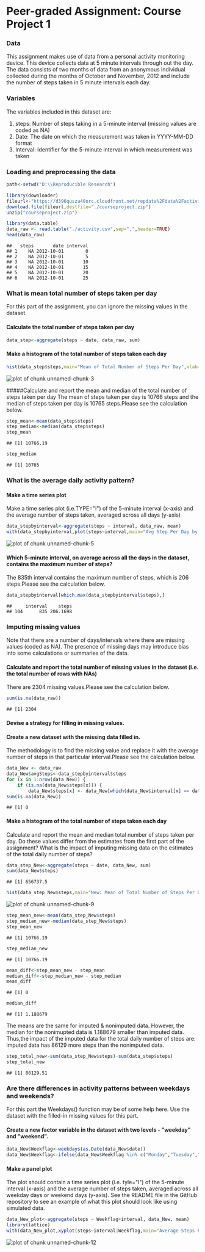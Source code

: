 
# Peer-graded Assignment: Course Project 1



### Data
This assignment makes use of data from a personal activity monitoring device. This device collects data at 5 minute intervals through out the day. The data consists of two months of data from an anonymous individual collected during the months of October and November, 2012 and include the number of steps taken in 5 minute intervals each day.

### Variables
The variables included in this dataset are:

1. steps: Number of steps taking in a 5-minute interval (missing values are coded as NA)
2. Date: The date on which the measurement was taken in YYYY-MM-DD format
3. Interval: Identifier for the 5-minute interval in which measurement was taken

### Loading and preprocessing the data

```r
path<-setwd("D:\\Reproducible Research")

library(downloader)
fileurl<-"https://d396qusza40orc.cloudfront.net/repdata%2Fdata%2Factivity.zip"
download.file(fileurl,destfile="./courseproject.zip")
unzip("courseproject.zip")

library(data.table)
data_raw <- read.table("./activity.csv",sep=",",header=TRUE)
head(data_raw)
```

```
##   steps       date interval
## 1    NA 2012-10-01        0
## 2    NA 2012-10-01        5
## 3    NA 2012-10-01       10
## 4    NA 2012-10-01       15
## 5    NA 2012-10-01       20
## 6    NA 2012-10-01       25
```

### What is mean total number of steps taken per day
For this part of the assignment, you can ignore the missing values in the dataset.

#### Calculate the total number of steps taken per day

```r
data_step<-aggregate(steps ~ date, data_raw, sum)
```

#### Make a histogram of the total number of steps taken each day

```r
hist(data_step$steps,main="Mean of Total Number of Steps Per Day",xlab="steps")
```

![plot of chunk unnamed-chunk-3](figure/unnamed-chunk-3-1.png)

#####Calculate and report the mean and median of the total number of steps taken per day
The mean of steps taken per day is 10766 steps and the median of steps taken per day is 10765 steps.Please see the calculation below.

```r
step_mean<-mean(data_step$steps)
step_median<-median(data_step$steps)
step_mean
```

```
## [1] 10766.19
```

```r
step_median
```

```
## [1] 10765
```

### What is the average daily activity pattern?
#### Make a time series plot 
Make a time series plot (i.e.TYPE="l") of the 5-minute interval (x-axis) and the average number of steps taken, averaged across all days (y-axis)

```r
data_stepbyinterval<-aggregate(steps ~ interval, data_raw, mean)
with(data_stepbyinterval,plot(steps~interval,main="Avg Step Per Day by Interval",type="l"),width=480,height=480)
```

![plot of chunk unnamed-chunk-5](figure/unnamed-chunk-5-1.png)

#### Which 5-minute interval, on average across all the days in the dataset, contains the maximum number of steps?
The 835th interval contains the maximum number of steps, which is 206 steps.Please see the calculation below.

```r
data_stepbyinterval[which.max(data_stepbyinterval$steps),]
```

```
##     interval    steps
## 104      835 206.1698
```

### Imputing missing values
Note that there are a number of days/intervals where there are missing values (coded as NA). The presence of missing days may introduce bias into some calculations or summaries of the data.

#### Calculate and report the total number of missing values in the dataset (i.e. the total number of rows with NAs)
There are 2304 missing values.Please see the calculation below.

```r
sum(is.na(data_raw))
```

```
## [1] 2304
```

#### Devise a strategy for filling in missing values. 
#### Create a new dataset with the missing data filled in.
The methodology is to find the missing value and replace it with the average number of steps in that particular interval.Please see the calculation below.

```r
data_New <- data_raw 
data_New$avgSteps<-data_stepbyinterval$steps
for (x in 1:nrow(data_New)) {
    if (is.na(data_New$steps[x])) {
        data_New$steps[x] <- data_New[which(data_New$interval[x] == data_stepbyinterval$interval), ]$avgSteps}}
sum(is.na(data_New))
```

```
## [1] 0
```

#### Make a histogram of the total number of steps taken each day 
Calculate and report the mean and median total number of steps taken per day. Do these values differ from the estimates from the first part of the assignment? What is the impact of imputing missing data on the estimates of the total daily number of steps?

```r
data_step_New<-aggregate(steps ~ date, data_New, sum)
sum(data_New$steps)
```

```
## [1] 656737.5
```

```r
hist(data_step_New$steps,main="New: Mean of Total Number of Steps Per Day",xlab="steps")
```

![plot of chunk unnamed-chunk-9](figure/unnamed-chunk-9-1.png)

```r
step_mean_new<-mean(data_step_New$steps)
step_median_new<-median(data_step_New$steps)
step_mean_new
```

```
## [1] 10766.19
```

```r
step_median_new
```

```
## [1] 10766.19
```

```r
mean_diff<-step_mean_new - step_mean
median_diff<-step_median_new - step_median
mean_diff
```

```
## [1] 0
```

```r
median_diff
```

```
## [1] 1.188679
```
The means are the same for imputed & nonimputed data. However, the median for the nonimupted data is 1.188679 smaller than imputed data.
Thus,the impact of the imputed data for the total daily number of steps are: imputed data has 86129 more steps than the nonimputed data.

```r
step_total_new<-sum(data_step_New$steps)-sum(data_step$steps)
step_total_new
```

```
## [1] 86129.51
```

### Are there differences in activity patterns between weekdays and weekends?
For this part the Weekdays() function may be of some help here. Use the dataset with the filled-in missing values for this part.

#### Create a new factor variable in the dataset with two levels - "weekday" and "weekend".

```r
data_New$Weekflag<-weekdays(as.Date(data_New$date))
data_New$Weekflag<-ifelse(data_New$Weekflag %in% c("Monday","Tuesday","Wednesday","Thursday","Friday"),"Weekday","Weekend")
```

#### Make a panel plot 
The plot should contain a time series plot (i.e. tyle="l") of the 5-minute interval (x-axis) and the average number of steps taken, averaged across all weekday days or weekend days (y-axis). See the README file in the GitHub repository to see an example of what this plot should look like using simulated data.

```r
data_New_plot<-aggregate(steps ~ Weekflag+interval, data_New, mean)
library(lattice)
with(data_New_plot,xyplot(steps~interval|Weekflag,main="Average Steps Per Day by Interval",type="l",xlab="Interval",ylab="Steps",layout=c(1,2)),width=480,height=480)
```

![plot of chunk unnamed-chunk-12](figure/unnamed-chunk-12-1.png)
